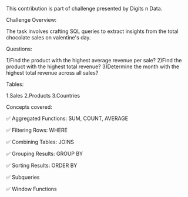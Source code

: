 This contribution is part of challenge presented by Digits n Data.

Challenge Overview:

The task involves crafting SQL queries to extract insights from the total chocolate sales on valentine's day.

Questions:

1)Find the product with the highest average revenue per sale?
2)Find the product with the highest total revenue?
3)Determine the month with the highest total revenue across all sales?

Tables:

1.Sales
2.Products
3.Countries

Concepts covered:

✅ Aggregated Functions: SUM, COUNT, AVERAGE

✅ Filtering Rows: WHERE

✅ Combining Tables: JOINS

✅ Grouping Results: GROUP BY

✅ Sorting Results: ORDER BY

✅ Subqueries

✅ Window Functions
